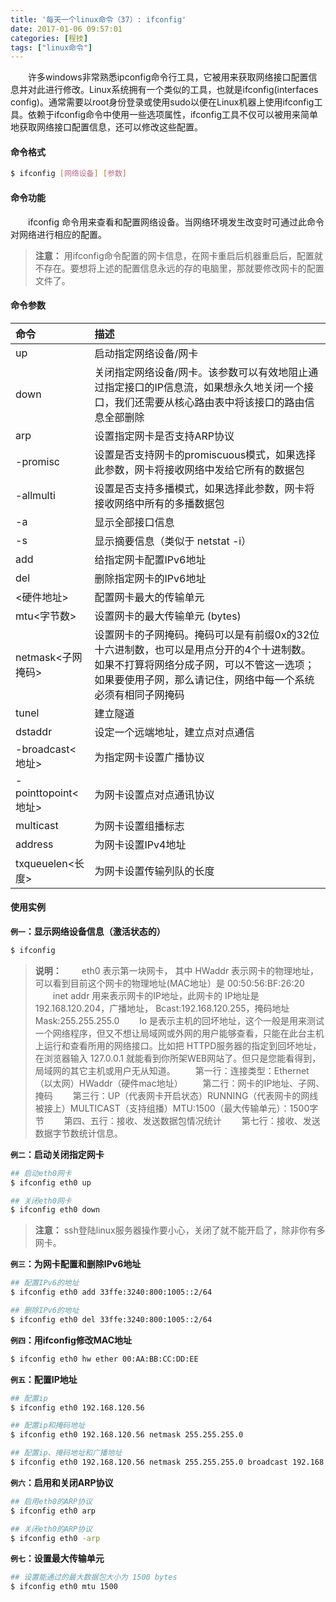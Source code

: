 ```yaml
---
title: '每天一个linux命令（37）: ifconfig'
date: 2017-01-06 09:57:01
categories: [程技]
tags: ["linux命令"]
---
```

　　许多windows非常熟悉ipconfig命令行工具，它被用来获取网络接口配置信息并对此进行修改。Linux系统拥有一个类似的工具，也就是ifconfig(interfaces config)。通常需要以root身份登录或使用sudo以便在Linux机器上使用ifconfig工具。依赖于ifconfig命令中使用一些选项属性，ifconfig工具不仅可以被用来简单地获取网络接口配置信息，还可以修改这些配置。
<!--more -->
#### 命令格式
```bash
$ ifconfig [网络设备] [参数]
```
#### 命令功能
　　ifconfig 命令用来查看和配置网络设备。当网络环境发生改变时可通过此命令对网络进行相应的配置。
>**注意：**  用ifconfig命令配置的网卡信息，在网卡重启后机器重启后，配置就不存在。要想将上述的配置信息永远的存的电脑里，那就要修改网卡的配置文件了。

#### 命令参数
| 命令 | 描述     |
| :------------- | :------------- |
| up | 启动指定网络设备/网卡 |
| down | 关闭指定网络设备/网卡。该参数可以有效地阻止通过指定接口的IP信息流，如果想永久地关闭一个接口，我们还需要从核心路由表中将该接口的路由信息全部删除 |
| arp | 设置指定网卡是否支持ARP协议 |
| -promisc | 设置是否支持网卡的promiscuous模式，如果选择此参数，网卡将接收网络中发给它所有的数据包 |
| -allmulti | 设置是否支持多播模式，如果选择此参数，网卡将接收网络中所有的多播数据包 |
| -a | 显示全部接口信息 |
| -s | 显示摘要信息（类似于 netstat -i） |
| add | 给指定网卡配置IPv6地址 |
| del | 删除指定网卡的IPv6地址 |
| <硬件地址> | 配置网卡最大的传输单元 |
| mtu<字节数> | 设置网卡的最大传输单元 (bytes) |
| netmask<子网掩码> | 设置网卡的子网掩码。掩码可以是有前缀0x的32位十六进制数，也可以是用点分开的4个十进制数。如果不打算将网络分成子网，可以不管这一选项；如果要使用子网，那么请记住，网络中每一个系统必须有相同子网掩码 |
| tunel | 建立隧道 |
| dstaddr | 设定一个远端地址，建立点对点通信 |
| -broadcast<地址> | 为指定网卡设置广播协议 |
| -pointtopoint<地址> | 为网卡设置点对点通讯协议 |
| multicast | 为网卡设置组播标志 |
| address | 为网卡设置IPv4地址 |
| txqueuelen<长度> | 为网卡设置传输列队的长度 |

#### 使用实例
**`例一`：显示网络设备信息（激活状态的）**
```bash
$ ifconfig
```
>**说明：**
　　eth0 表示第一块网卡， 其中 HWaddr 表示网卡的物理地址，可以看到目前这个网卡的物理地址(MAC地址）是 00:50:56:BF:26:20
　　inet addr 用来表示网卡的IP地址，此网卡的 IP地址是 192.168.120.204，广播地址， Bcast:192.168.120.255，掩码地址Mask:255.255.255.0
　　lo 是表示主机的回坏地址，这个一般是用来测试一个网络程序，但又不想让局域网或外网的用户能够查看，只能在此台主机上运行和查看所用的网络接口。比如把 HTTPD服务器的指定到回坏地址，在浏览器输入 127.0.0.1 就能看到你所架WEB网站了。但只是您能看得到，局域网的其它主机或用户无从知道。
　　第一行：连接类型：Ethernet（以太网）HWaddr（硬件mac地址）
　　第二行：网卡的IP地址、子网、掩码
　　第三行：UP（代表网卡开启状态）RUNNING（代表网卡的网线被接上）MULTICAST（支持组播）MTU:1500（最大传输单元）：1500字节
　　第四、五行：接收、发送数据包情况统计
　　第七行：接收、发送数据字节数统计信息。

**`例二`：启动关闭指定网卡**
```bash
## 启动eth0网卡
$ ifconfig eth0 up

## 关闭eth0网卡
$ ifconfig eth0 down
```
>**注意：** ssh登陆linux服务器操作要小心，关闭了就不能开启了，除非你有多网卡。

**`例三`：为网卡配置和删除IPv6地址**
```bash
## 配置IPv6的地址
$ ifconfig eth0 add 33ffe:3240:800:1005::2/64

## 删除IPv6的地址
$ ifconfig eth0 del 33ffe:3240:800:1005::2/64
```
**`例四`：用ifconfig修改MAC地址**
```bash
$ ifconfig eth0 hw ether 00:AA:BB:CC:DD:EE
```
**`例五`：配置IP地址**
```bash
## 配置ip
$ ifconfig eth0 192.168.120.56

## 配置ip和掩码地址
$ ifconfig eth0 192.168.120.56 netmask 255.255.255.0

## 配置ip、掩码地址和广播地址
$ ifconfig eth0 192.168.120.56 netmask 255.255.255.0 broadcast 192.168.120.255
```
**`例六`：启用和关闭ARP协议**
```bash
## 启用eth0的ARP协议
$ ifconfig eth0 arp

## 关闭eth0的ARP协议
$ ifconfig eth0 -arp
```
**`例七`：设置最大传输单元**
```bash
## 设置能通过的最大数据包大小为 1500 bytes
$ ifconfig eth0 mtu 1500
```
